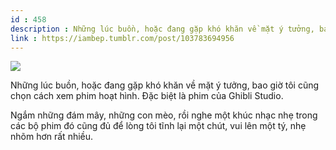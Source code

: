 ```yaml
---
id : 458
description : Những lúc buồn, hoặc đang gặp khó khăn về mặt ý tưởng, bao giờ tôi cũng chọn cách xem phim hoạt hình. Đặc biệt là phim của Ghibli Studio.
link : https://iambep.tumblr.com/post/103783694956
---
```


![](https://64.media.tumblr.com/30b11dc9f8f5023ff2bfaa89bb3bf12a/tumblr_nfqhwnbDi11u3a9rjo1_500.jpg)

Những lúc buồn, hoặc đang gặp khó khăn về mặt ý tưởng, bao giờ tôi cũng
chọn cách xem phim hoạt hình. Đặc biệt là phim của Ghibli Studio.

Ngắm những đám mây, những con mèo, rồi nghe một khúc nhạc nhẹ trong các
bộ phim đó cũng đủ để lòng tôi tĩnh lại một chút, vui lên một tý, nhẹ nhõm
hơn rất nhiều.